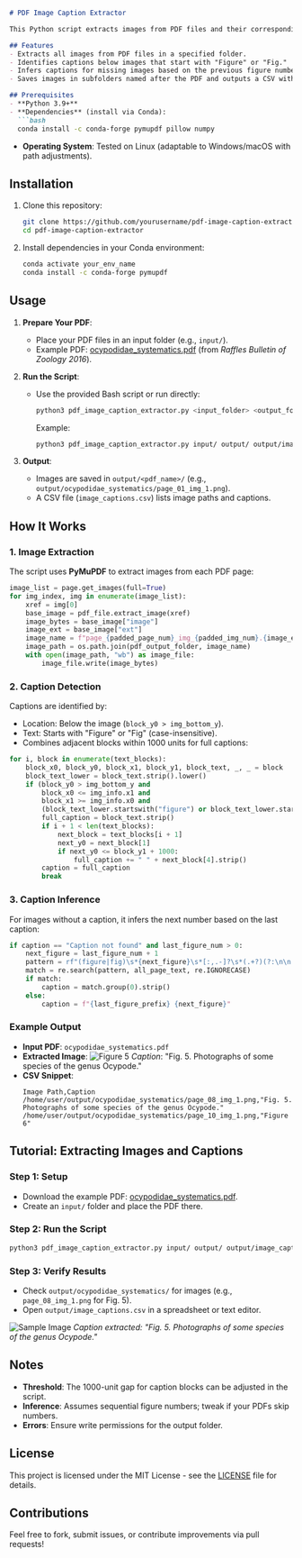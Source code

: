 ```markdown
# PDF Image Caption Extractor

This Python script extracts images from PDF files and their corresponding captions, saving the images to subfolders and the results in a CSV file. It’s designed for academic papers or similar documents with embedded images and captions starting with "Figure" or "Fig."

## Features
- Extracts all images from PDF files in a specified folder.
- Identifies captions below images that start with "Figure" or "Fig."
- Infers captions for missing images based on the previous figure number.
- Saves images in subfolders named after the PDF and outputs a CSV with image paths and captions.

## Prerequisites
- **Python 3.9+**
- **Dependencies** (install via Conda):
  ```bash
  conda install -c conda-forge pymupdf pillow numpy
  ```
- **Operating System**: Tested on Linux (adaptable to Windows/macOS with path adjustments).

## Installation
1. Clone this repository:
   ```bash
   git clone https://github.com/yourusername/pdf-image-caption-extractor.git
   cd pdf-image-caption-extractor
   ```
2. Install dependencies in your Conda environment:
   ```bash
   conda activate your_env_name
   conda install -c conda-forge pymupdf
   ```

## Usage
1. **Prepare Your PDF**:
   - Place your PDF files in an input folder (e.g., `input/`).
   - Example PDF: [ocypodidae_systematics.pdf](ocypodidae_systematics.pdf) (from *Raffles Bulletin of Zoology 2016*).

2. **Run the Script**:
   - Use the provided Bash script or run directly:
     ```bash
     python3 pdf_image_caption_extractor.py <input_folder> <output_folder> <csv_output_path>
     ```
     Example:
     ```bash
     python3 pdf_image_caption_extractor.py input/ output/ output/image_captions.csv
     ```

3. **Output**:
   - Images are saved in `output/<pdf_name>/` (e.g., `output/ocypodidae_systematics/page_01_img_1.png`).
   - A CSV file (`image_captions.csv`) lists image paths and captions.

## How It Works

### 1. Image Extraction
The script uses **PyMuPDF** to extract images from each PDF page:
```python
image_list = page.get_images(full=True)
for img_index, img in enumerate(image_list):
    xref = img[0]
    base_image = pdf_file.extract_image(xref)
    image_bytes = base_image["image"]
    image_ext = base_image["ext"]
    image_name = f"page_{padded_page_num}_img_{padded_img_num}.{image_ext}"
    image_path = os.path.join(pdf_output_folder, image_name)
    with open(image_path, "wb") as image_file:
        image_file.write(image_bytes)
```

### 2. Caption Detection
Captions are identified by:
- Location: Below the image (`block_y0 > img_bottom_y`).
- Text: Starts with "Figure" or "Fig" (case-insensitive).
- Combines adjacent blocks within 1000 units for full captions:
```python
for i, block in enumerate(text_blocks):
    block_x0, block_y0, block_x1, block_y1, block_text, _, _ = block
    block_text_lower = block_text.strip().lower()
    if (block_y0 > img_bottom_y and 
        block_x0 <= img_info.x1 and 
        block_x1 >= img_info.x0 and
        (block_text_lower.startswith("figure") or block_text_lower.startswith("fig"))):
        full_caption = block_text.strip()
        if i + 1 < len(text_blocks):
            next_block = text_blocks[i + 1]
            next_y0 = next_block[1]
            if next_y0 <= block_y1 + 1000:
                full_caption += " " + next_block[4].strip()
        caption = full_caption
        break
```

### 3. Caption Inference
For images without a caption, it infers the next number based on the last caption:
```python
if caption == "Caption not found" and last_figure_num > 0:
    next_figure = last_figure_num + 1
    pattern = rf"(figure|fig)\s*{next_figure}\s*[:,.-]?\s*(.+?)(?:\n\n|\n\s*\n|$)"
    match = re.search(pattern, all_page_text, re.IGNORECASE)
    if match:
        caption = match.group(0).strip()
    else:
        caption = f"{last_figure_prefix} {next_figure}"
```

### Example Output
- **Input PDF**: `ocypodidae_systematics.pdf`
- **Extracted Image**: 
  ![Figure 5](sample_output/page_08_img_1.jpeg)
  *Caption*: "Fig. 5. Photographs of some species of the genus Ocypode."
- **CSV Snippet**:
  ```
  Image Path,Caption
  /home/user/output/ocypodidae_systematics/page_08_img_1.png,"Fig. 5. Photographs of some species of the genus Ocypode."
  /home/user/output/ocypodidae_systematics/page_10_img_1.png,"Figure 6"
  ```

## Tutorial: Extracting Images and Captions

### Step 1: Setup
- Download the example PDF: [ocypodidae_systematics.pdf](ocypodidae_systematics.pdf).
- Create an `input/` folder and place the PDF there.

### Step 2: Run the Script
```bash
python3 pdf_image_caption_extractor.py input/ output/ output/image_captions.csv
```

### Step 3: Verify Results
- Check `output/ocypodidae_systematics/` for images (e.g., `page_08_img_1.png` for Fig. 5).
- Open `output/image_captions.csv` in a spreadsheet or text editor.

![Sample Image](sample_output/page_08_img_1.jpeg)
*Caption extracted: "Fig. 5. Photographs of some species of the genus Ocypode."*

## Notes
- **Threshold**: The 1000-unit gap for caption blocks can be adjusted in the script.
- **Inference**: Assumes sequential figure numbers; tweak if your PDFs skip numbers.
- **Errors**: Ensure write permissions for the output folder.

## License
This project is licensed under the MIT License - see the [LICENSE](LICENSE) file for details.

## Contributions
Feel free to fork, submit issues, or contribute improvements via pull requests!
```
